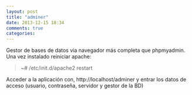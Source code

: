 ```yaml
---
layout: post
title: "adminer"
date: 2013-12-15 18:34
comments: true
categories: 
---
```

Gestor de bases de datos via navegador más completa que phpmyadmin. Una vez instalado reiniciar apache:

>~# /etc/init.d/apache2 restart

Acceder a la aplicación con, http://localhost/adminer y entrar los datos de acceso (usuario, contraseña, servidor y gestor de la BD)

